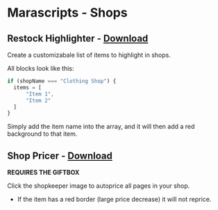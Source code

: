 # Marascripts - Shops

## Restock Highlighter - [Download](https://github.com/themagicteeth/marascripts/raw/main/shop/restockHighlighter.user.js)
Create a customizabale list of items to highlight in shops.

All blocks look like this:
```javascript
if (shopName === "Clothing Shop") {
  items = [
      "Item 1",
      "Item 2"
  ]
}
```
Simply add the item name into the array, and it will then add a red background to that item.


## Shop Pricer - [Download](https://github.com/themagicteeth/marascripts/raw/main/shop/shopPricer.user.js)
**REQUIRES THE GIFTBOX**

Click the shopkeeper image to autoprice all pages in your shop.
 * If the item has a red border (large price decrease) it will not reprice.
 